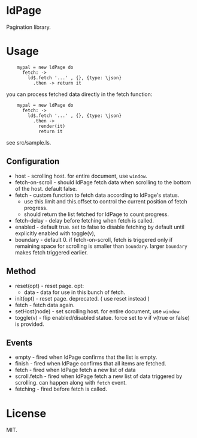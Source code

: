 # ldPage

Pagination library.


# Usage

```
    mypal = new ldPage do
      fetch: ->
        ld$.fetch '...' , {}, {type: \json}
          .then -> return it
```

you can process fetched data directly in the fetch function:

```
    mypal = new ldPage do
      fetch: ->
        ld$.fetch '...' , {}, {type: \json}
          .then ->
            render(it)
            return it
```

see src/sample.ls.


## Configuration

 * host - scrolling host. for entire document, use `window`.
 * fetch-on-scroll - should ldPage fetch data when scrolling to the bottom of the host. default false.
 * fetch - custom function to fetch data according to ldPage's status.
   - use this.limit and this.offset to control the current position of fetch progress.
   - should return the list fetched for ldPage to count progress.
 * fetch-delay - delay before fetching when fetch is called.
 * enabled - default true. set to false to disable fetching by default until explicitly enabled with toggle(v),
 * boundary - default 0. if fetch-on-scroll, fetch is triggered only if remaining space for scrolling is smaller than `boundary`. larger `boundary` makes fetch triggered earlier.


## Method

 * reset(opt) - reset page. opt:
   - data - data for use in this bunch of fetch.
 * init(opt) - reset page. deprecated. ( use reset instead )
 * fetch - fetch data again.
 * setHost(node) - set scrolling host. for entire document, use `window`.
 * toggle(v) - flip enabled/disabled statue. force set to v if v(true or false) is provided.


## Events

 * empty - fired when ldPage confirms that the list is empty.
 * finish - fired when ldPage confirms that all items are fetched.
 * fetch - fired when ldPage fetch a new list of data
 * scroll.fetch - fired when ldPage fetch a new list of data triggered by scrolling. can happen along with `fetch` event.
 * fetching - fired before fetch is called.

# License

MIT.
